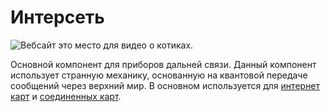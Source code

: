 # Интерсеть

![Вебсайт это место для видео о котиках.](oredict:oc:materialInterweb)

Основной компонент для приборов дальней связи. Данный компонент использует странную механику, основанную на квантовой передаче сообщений через верхний мир. В основном используется для [интернет карт](internetCard.md) и [соединенных карт](linkedCard.md).
